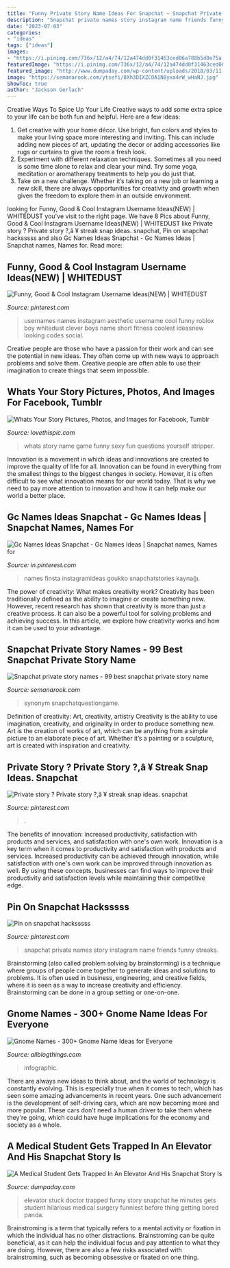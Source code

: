 ```yaml
---
title: "Funny Private Story Name Ideas For Snapchat ~ Snapchat Private Names Story Instagram Name Friends Funny Streaks"
description: "Snapchat private names story instagram name friends funny streaks"
date: "2023-07-03"
categories:
- "ideas"
tags: ["ideas"]
images:
- "https://i.pinimg.com/736x/12/a4/74/12a474dd0f31463ced06a788b5d8e75a.jpg"
featuredImage: "https://i.pinimg.com/736x/12/a4/74/12a474dd0f31463ced06a788b5d8e75a.jpg"
featured_image: "http://www.dumpaday.com/wp-content/uploads/2018/03/11-1.jpg"
image: "https://semanarook.com/ytsefi/8Xh3DIXZCOA1N8yxa4rW_wHaNJ.jpg"
ShowToc: true
author: "Jackson Gerlach"
---
```



Creative Ways To Spice Up Your Life
Creative ways to add some extra spice to your life can be both fun and helpful. Here are a few ideas: 
1. Get creative with your home décor. Use bright, fun colors and styles to make your living space more interesting and inviting. This can include adding new pieces of art, updating the decor or adding accessories like rugs or curtains to give the room a fresh look. 
2. Experiment with different relaxation techniques. Sometimes all you need is some time alone to relax and clear your mind. Try some yoga, meditation or aromatherapy treatments to help you do just that. 
3. Take on a new challenge. Whether it’s taking on a new job or learning a new skill, there are always opportunities for creativity and growth when given the freedom to explore them in an outside environment. 

	

		
looking for Funny, Good &amp; Cool Instagram Username Ideas(NEW) | WHITEDUST you've visit to the right page. We have 8 Pics about Funny, Good &amp; Cool Instagram Username Ideas(NEW) | WHITEDUST like Private story ? Private story ?,â ¥ streak snap ideas. snapchat, Pin on snapchat hacksssss and also Gc Names Ideas Snapchat - Gc Names Ideas | Snapchat names, Names for. Read more:
		
    
## Funny, Good &amp; Cool Instagram Username Ideas(NEW) | WHITEDUST

<img loading=lazy src="https://i.pinimg.com/originals/b4/22/a8/b422a8c8d4c9d3cbe7f93330570085d6.png" onerror="this.onerror=null;this.src='https://tse4.mm.bing.net/th?id=OIP.B3nBayByFxjfO2wdXJMNTgAAAA&amp;pid=15.1';" alt="Funny, Good &amp; Cool Instagram Username Ideas(NEW) | WHITEDUST">

_Source: pinterest.com_

>usernames names instagram aesthetic username cool funny roblox boy whitedust clever boys name short fitness coolest ideasnew looking codes social. 

	

Creative people are those who have a passion for their work and can see the potential in new ideas. They often come up with new ways to approach problems and solve them. Creative people are often able to use their imagination to create things that seem impossible.

    
## Whats Your Story Pictures, Photos, And Images For Facebook, Tumblr

<img loading=lazy src="http://www.lovethispic.com/uploaded_images/62901-Whats-Your-Story.jpg" onerror="this.onerror=null;this.src='https://tse1.mm.bing.net/th?id=OIP.tPSrW6OdeAWtiF8UYLEQHwHaKQ&amp;pid=15.1';" alt="Whats Your Story Pictures, Photos, and Images for Facebook, Tumblr">

_Source: lovethispic.com_

>whats story name game funny sexy fun questions yourself stripper. 

	

Innovation is a movement in which ideas and innovations are created to improve the quality of life for all. Innovation can be found in everything from the smallest things to the biggest changes in society. However, it is often difficult to see what innovation means for our world today. That is why we need to pay more attention to innovation and how it can help make our world a better place.

    
## Gc Names Ideas Snapchat - Gc Names Ideas | Snapchat Names, Names For

<img loading=lazy src="https://i.pinimg.com/736x/59/b6/a7/59b6a77d74c5dab60d1801b2f409c6cc.jpg" onerror="this.onerror=null;this.src='https://tse2.mm.bing.net/th?id=OIP.Gq8XzjqI14CNjN3XqNhYjwHaQB&amp;pid=15.1';" alt="Gc Names Ideas Snapchat - Gc Names Ideas | Snapchat names, Names for">

_Source: in.pinterest.com_

>names finsta instagramideas goukko snapchatstories kaynağı. 

	

The power of creativity: What makes creativity work?
Creativity has been traditionally defined as the ability to imagine or create something new. However, recent research has shown that creativity is more than just a creative process. It can also be a powerful tool for solving problems and achieving success. In this article, we explore how creativity works and how it can be used to your advantage.

    
## Snapchat Private Story Names - 99 Best Snapchat Private Story Name

<img loading=lazy src="https://semanarook.com/ytsefi/8Xh3DIXZCOA1N8yxa4rW_wHaNJ.jpg" onerror="this.onerror=null;this.src='https://tse1.mm.bing.net/th?id=OIP.xnGiDi-zxdpoCjypl70SiQAAAA&amp;pid=15.1';" alt="Snapchat private story names - 99 best snapchat private story name">

_Source: semanarook.com_

>synonym snapchatquestiongame. 

	

Definition of creativity: Art, creativity, artistry
Creativity is the ability to use imagination, creativity, and originality in order to produce something new. Art is the creation of works of art, which can be anything from a simple picture to an elaborate piece of art. Whether it’s a painting or a sculpture, art is created with inspiration and creativity.

    
## Private Story ? Private Story ?,â ¥ Streak Snap Ideas. Snapchat

<img loading=lazy src="https://i.pinimg.com/736x/12/a4/74/12a474dd0f31463ced06a788b5d8e75a.jpg" onerror="this.onerror=null;this.src='https://tse3.mm.bing.net/th?id=OIP.yXBdq2g_y_zsNYaPx65YgwHaOt&amp;pid=15.1';" alt="Private story ? Private story ?,â ¥ streak snap ideas. snapchat">

_Source: pinterest.com_

>. 

	

The benefits of innovation: increased productivity, satisfaction with products and services, and satisfaction with one's own work.
Innovation is a key term when it comes to productivity and satisfaction with products and services. Increased productivity can be achieved through innovation, while satisfaction with one's own work can be improved through innovation as well. By using these concepts, businesses can find ways to improve their productivity and satisfaction levels while maintaining their competitive edge.

    
## Pin On Snapchat Hacksssss

<img loading=lazy src="https://i.pinimg.com/736x/9a/bd/0f/9abd0f788143a166befb8b6bab469fe4.jpg" onerror="this.onerror=null;this.src='https://tse4.mm.bing.net/th?id=OIP.Si1zZVqsmbB82yMoMCwU6QHaMx&amp;pid=15.1';" alt="Pin on snapchat hacksssss">

_Source: pinterest.com_

>snapchat private names story instagram name friends funny streaks. 

	

Brainstorming (also called problem solving by brainstorming) is a technique where groups of people come together to generate ideas and solutions to problems. It is often used in business, engineering, and creative fields, where it is seen as a way to increase creativity and efficiency. Brainstorming can be done in a group setting or one-on-one.

    
## Gnome Names - 300+ Gnome Name Ideas For Everyone

<img loading=lazy src="https://1.bp.blogspot.com/-ppeO7kHbUvY/X42bVO79duI/AAAAAAAAZdE/NKF2a7yCsVg9eKhXYADdafOflqcXaOOCACLcBGAsYHQ/s1861/12.jpg" onerror="this.onerror=null;this.src='https://tse2.mm.bing.net/th?id=OIP.hxw5DD4rrsNWQ49ZFLK9RgHaRO&amp;pid=15.1';" alt="Gnome Names - 300+ Gnome Name Ideas for Everyone">

_Source: allblogthings.com_

>infographic. 

	

There are always new ideas to think about, and the world of technology is constantly evolving. This is especially true when it comes to tech, which has seen some amazing advancements in recent years. One such advancement is the development of self-driving cars, which are now becoming more and more popular. These cars don't need a human driver to take them where they're going, which could have huge implications for the economy and society as a whole.

    
## A Medical Student Gets Trapped In An Elevator And His Snapchat Story Is

<img loading=lazy src="http://www.dumpaday.com/wp-content/uploads/2018/03/11-1.jpg" onerror="this.onerror=null;this.src='https://tse2.mm.bing.net/th?id=OIP.77oC66ONN0Z2P1HKdmQOVwHaNL&amp;pid=15.1';" alt="A Medical Student Gets Trapped In An Elevator And His Snapchat Story Is">

_Source: dumpaday.com_

>elevator stuck doctor trapped funny story snapchat he minutes gets student hilarious medical surgery funniest before thing getting bored panda. 

	

Brainstroming is a term that typically refers to a mental activity or fixation in which the individual has no other distractions. Brainstroming can be quite beneficial, as it can help the individual focus and pay attention to what they are doing. However, there are also a few risks associated with brainstroming, such as becoming obsessive or fixated on one thing.

